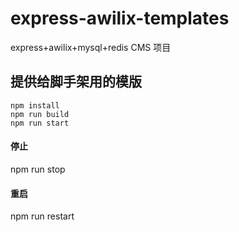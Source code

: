 # express-awilix-templates

express+awilix+mysql+redis CMS 项目

## 提供给脚手架用的模版

```
npm install
npm run build
npm run start
```

#### 停止

npm run stop

#### 重启

npm run restart
